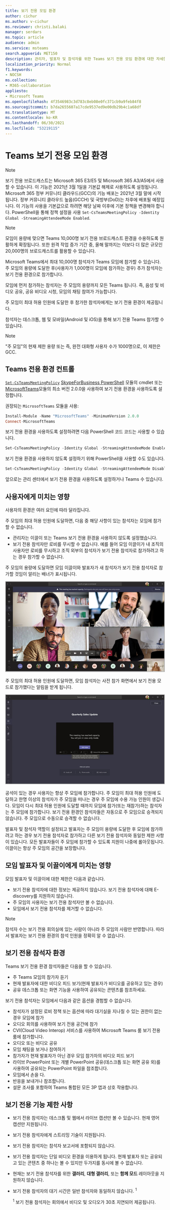 ```yaml
---
title: 보기 전용 모임 환경
author: cichur
ms.author: v-cichur
ms.reviewer: christi.balaki
manager: serdars
ms.topic: article
audience: admin
ms.service: msteams
search.appverid: MET150
description: 관리자, 발표자 및 참석자를 위한 Teams 보기 전용 모임 환경에 대한 자세한 내용 알아보기
localization_priority: Normal
f1.keywords:
- NOCSH
ms.collection:
- M365-collaboration
appliesto:
- Microsoft Teams
ms.openlocfilehash: 4f3546983c3d783c8eb08e0fc371cb9a9feb84f8
ms.sourcegitcommit: b7da2655607a17cde9537ed9e00db29b4c1a68df
ms.translationtype: MT
ms.contentlocale: ko-KR
ms.lasthandoff: 06/30/2021
ms.locfileid: "53219115"
---
```

# <a name="teams-view-only-meeting-experience"></a>Teams 보기 전용 모임 환경

> [!Note]
> 보기 전용 브로드캐스트는 Microsoft 365 E3/E5 및 Microsoft 365 A3/A5에서 사용할 수 있습니다. 이 기능은 2021년 3월 1일을 기본값 해제로 사용하도록 설정됩니다. Microsoft 365 정부 커뮤니티 클라우드(GCC)의 기능 배포는 2021년 3월 말에 시작됩니다. 정부 커뮤니티 클라우드 높음(GCCH) 및 국방부(DoD)는 차후에 배포될 예정입니다. 이 기능의 사용을 기본값으로 하려면 해당 날짜 이후에 기본 정책을 변경해야 합니다. PowerShell을 통해 정책 설정을 사용 `Set-CsTeamsMeetingPolicy -Identity Global -StreamingAttendeeMode Enabled`.

> [!Note]
> 모임이 용량에 맞으면 Teams 10,000명 보기 전용 브로드캐스트 환경을 수용하도록 원활하게 확장됩니다. 또한 원격 작업 증가 기간 중, 올해 말까지는 이보다 더 많은 규모인 20,000명의 브로드캐스트를 활용할 수 있습니다.

Microsoft Teams에서 최대 10,000명 참석자가 Teams 모임에 참가할 수 있습니다. 주 모임의 용량에 도달한 후(사용자가 1,000명이 모임에 참가하는 경우) 추가 참석자는 보기 전용 환경으로 참가합니다.

모임에 먼저 참가하는 참석자는 주 모임의 용량까지 모든 Teams 됩니다. 즉, 음성 및 비디오 공유, 공유 비디오 시청, 모임의 채팅 참여가 가능합니다.

주 모임이 최대 허용 인원에 도달한 후 참가한 참석자에게는 보기 전용 환경이 제공됩니다.

참석자는 데스크톱, 웹 및 모바일(Android 및 iOS)을 통해 보기 전용 Teams 참가할 수 있습니다.

> [!Note]
> "주 모임"의 현재 제한 용량 또는 즉, 완전 대화형 사용자 수가 1000명으로, 이 제한은 GCC.

## <a name="teams-view-only-experience-controls"></a>Teams 전용 환경 컨트롤

[`Set-CsTeamsMeetingPolicy`](/powershell/module/skype/set-csteamsmeetingpolicy?view=skype-ps) [SkypeForBusiness PowerShell](/powershell/module/skype/?view=skype-ps) 모듈의 cmdlet 또는 [MicrosoftTeams](https://www.powershellgallery.com/packages/MicrosoftTeams)모듈의 최소 버전 2.0.0을 사용하여 보기 전용 환경을 사용하도록 설정합니다.

권장되는 `MicrosoftTeams` 모듈을 사용:

```PowerShell
Install-Module -Name "MicrosoftTeams" -MinimumVersion 2.0.0
Connect-MicrosoftTeams
```

보기 전용 환경을 사용하도록 설정하려면 다음 PowerShell 코드 코드는 사용할 수 있습니다.

```PowerShell
Set-CsTeamsMeetingPolicy -Identity Global -StreamingAttendeeMode Enabled
```

보기 전용 환경을 사용하지 않도록 설정하기 위해 PowerShell을 사용할 수도 있습니다.

```PowerShell
Set-CsTeamsMeetingPolicy -Identity Global -StreamingAttendeeMode Disabled
```

앞으로는 관리 센터에서 보기 전용 환경을 사용하도록 설정하거나 Teams 수 있습니다.

## <a name="impact-to-users"></a>사용자에게 미치는 영향

사용자의 환경은 여러 요인에 따라 달라집니다.

주 모임의 최대 허용 인원에 도달하면, 다음 중 해당 사항이 있는 참석자는 모임에 참가할 수 없습니다.

- 관리자는 이끌이 또는 Teams 보기 전용 환경을 사용하지 않도록 설정했습니다.
- 보기 전용 참석자만 로비를 무시할 수 없습니다. 예를 들어 모임 이끌이가 내 조직의 사용자만  로비를 무시하고 조직 외부의 참석자가 보기 전용 참석자로 참가하려고 하는 경우 참가할 수 없습니다.

주 모임의 용량에 도달하면 모임 이끌이와 발표자가 새 참석자가 보기 전용 참석자로 참가할 것임이 알리는 배너가 표시됩니다.

  ![이끌이 및 발표자에 대한 Teams 클라이언트 및 배너 메시지](media/chat-and-banner-message.png)

주 모임의 최대 허용 인원에 도달하면, 모임 참석자는 사전 참가 화면에서 보기 전용 모드로 참가했다는 알림을 받게 됩니다.

  ![Teams 사전 참가 화면과 참석자가 보기 전용 모드로 참가한다는 내용을 전하는 메시지](media/view-only-pre-join-screen.png)

공석이 있는 경우 사용자는 항상 주 모임에 참가합니다. 주 모임이 최대 허용 인원에 도달하고 한명 이상의 참석자가 주 모임을 떠나는 경우 주 모임에 수용 가능 인원이 생깁니다. 모임이 다시 최대 허용 인원에 도달할 때까지 모임에 참가(또는 재참가)하는 참석자는 주 모임에 참가합니다. 보기 전용 환경인 참석자들은 자동으로 주 모임으로 승격되지 않습니다. 주 모임으로 수동으로 승격할 수 없습니다.

발표자 및 참석자 역할이 설정되고 발표자는 주 모임이 용량에 도달한 후 모임에 참가하려고 하는 경우 보기 전용 참석자로 참가하고 다른 보기 전용 참석자와 동일한 제한 사항이 있습니다. 모든 발표자들이 주 모임에 참가할 수 있도록 지원이 나중에 롤아웃됩니다. 이끌이는 항상 주 모임의 공간을 보장합니다.

## <a name="impact-to-meeting-presenters-and-organizers"></a>모임 발표자 및 이끌이에게 미치는 영향

모임 발표자 및 이끌이에 대한 제한은 다음과 같습니다.

- 보기 전용 참석자에 대한 정보는 제공하지 않습니다. 보기 전용 참석자에 대해 E-discovery를 지원하지 않습니다.
- 주 모임의 사용자는 보기 전용 참석자만 볼 수 없습니다.
- 모임에서 보기 전용 참석자를 제거할 수 없습니다.

> [!Note]
> 참석자 수는 보기 전용 회의실에 있는 사람이 아니라 주 모임의 사람만 반영합니다. 따라서 발표자는 보기 전용 환경의 참석 인원을 정확히 알 수 없습니다.

## <a name="experience-for-view-only-attendees"></a>보기 전용 참석자 환경

Teams 보기 전용 환경 참석자들은 다음을 할 수 있습니다.

- 주 Teams 모임의 참가자 듣기
- 현재 발표자에 대한 비디오 피드 보기(현재 발표자가 비디오를 공유하고 있는 경우)
- 공유 데스크톱 또는 화면 기능을 사용하여 공유되는 콘텐츠를 참조하세요.

보기 전용 참석자는 모임에서 다음과 같은 옵션을 경험할 수 없습니다.

- 참석자가 설정된 로비 정책 또는 옵션에 따라 대기실을 지나칠 수 있는 권한이 없는 경우 모임에 참가
- 오디오 회의를 사용하여 보기 전용 공간에 참가
- CVI(Cloud Video Interop) 서비스를 사용하여 Microsoft Teams 룸 보기 전용 룸에 참가합니다.
- 오디오 또는 비디오 공유
- 모임 채팅을 보거나 참여하기
- 참가자가 현재 발표자가 아닌 경우 모임 참가자의 비디오 피드 보기
- 라이브 PowerPoint 또는 개별 PowerPoint 공유(데스크톱 또는 화면 공유 외)를 사용하여 공유되는 PowerPoint 파일을 참조합니다.
- 모임에서 손을 다.
- 반응을 보내거나 참조합니다.
- 설문 조사를 포함하여 Teams 통합된 모든 3P 앱과 상호 작용합니다.

## <a name="view-only-feature-limitations"></a>보기 전용 기능 제한 사항

- 보기 전용 참석자는 데스크톱 및 웹에서 라이브 캡션만 볼 수 있습니다. 현재 영어 캡션만 지원됩니다.
- 보기 전용 참석자에게 스트리밍 기술이 지원됩니다.
- 보기 전용 참석자는 참석자 보고서에 포함되지 않습니다.
- 보기 전용 참석자는 단일 비디오 환경을 이용하게 됩니다. 현재 발표자 또는 공유되고 있는 콘텐츠 중 하나는 볼 수 있지만 두가지를 동시에 볼 수 없습니다.
- 현재는 보기 전용 참석자를 위한 **갤러리**, **대형 갤러리**, 또는 **함께 모드** 레이아웃을 지원하지 않습니다.  
- 보기 전용 참석자의 대기 시간은 일반 참석자와 동일하지 않습니다. <sup>1</sup>

  <sup>1</sup> 보기 전용 참석자는 회의에서 비디오 및 오디오가 30초 지연되어 제공됩니다.  
